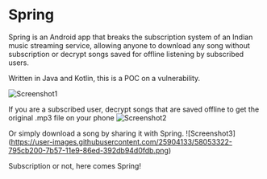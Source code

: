 # Spring

Spring is an Android app that breaks the subscription system of an Indian music streaming service, allowing anyone to download any song without subscription or decrypt songs saved for offline listening by subscribed users.

Written in Java and Kotlin, this is a POC on a vulnerability.

![Screenshot1](https://user-images.githubusercontent.com/25904133/58053023-abb9df80-7b56-11e9-9934-bc78b4571c55.png)

If you are a subscribed user, decrypt songs that are saved offline to get the original .mp3 file on your phone
![Screenshot2](https://user-images.githubusercontent.com/25904133/58052936-68f80780-7b56-11e9-9dfb-2b1fe35f5c3f.png)

Or simply download a song by sharing it with Spring.
![Screenshot3] (https://user-images.githubusercontent.com/25904133/58053322-795cb200-7b57-11e9-86ed-392db94d0fdb.png)

Subscription or not, here comes Spring!

